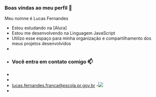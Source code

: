 ### Boas vindas ao meu perfil 💙
Meu nomne é Lucas Fernandes


- Estou estudando na [Alura]
- Estou me desenvolvendo na Linguagem JavaScript
- Utilizo esse espaço para minha organização e compartilhamento dos meus projetos desenvolvidos
- 
- ### Você entra em contato comigo 📫
- 
- 
- lucas.fernandes.franca@escola.pr.gov.br
-![](https://media.tenor.com/WUo892pKHzEAAAAM/baby-dancing.gif)
-

